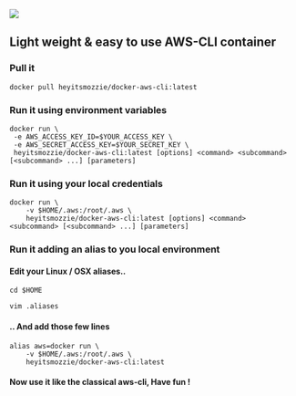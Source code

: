 [![](https://badge.imagelayers.io/heyitsmozzie/docker-aws-cli:latest.svg)](https://imagelayers.io/?images=heyitsmozzie/docker-aws-cli:latest 'Get your own badge on imagelayers.io')
## Light weight & easy to use AWS-CLI container

### Pull it

`docker pull heyitsmozzie/docker-aws-cli:latest`

### Run it using environment variables

```
docker run \
 -e AWS_ACCESS_KEY_ID=$YOUR_ACCESS_KEY \
 -e AWS_SECRET_ACCESS_KEY=$YOUR_SECRET_KEY \
 heyitsmozzie/docker-aws-cli:latest [options] <command> <subcommand> [<subcommand> ...] [parameters]
```

### Run it using your local credentials

```
docker run \
    -v $HOME/.aws:/root/.aws \
    heyitsmozzie/docker-aws-cli:latest [options] <command> <subcommand> [<subcommand> ...] [parameters]
```

### Run it adding an alias to you local environment

#### Edit your Linux / OSX aliases..
`cd $HOME`

`vim .aliases`
#### .. And add those few lines
```
alias aws=docker run \
    -v $HOME/.aws:/root/.aws \
    heyitsmozzie/docker-aws-cli:latest
```
#### Now use it like the classical aws-cli, Have fun !
